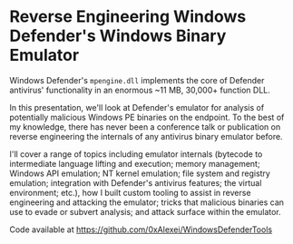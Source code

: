 
# Reverse Engineering Windows Defender's Windows Binary Emulator

Windows Defender's `mpengine.dll` implements the core of Defender antivirus' functionality in an enormous ~11 MB, 30,000+ function DLL. 

In this presentation, we'll look at Defender's emulator for analysis of potentially malicious Windows PE binaries on the endpoint. To the best of my knowledge, there has never been a conference talk or publication on reverse engineering the internals of any antivirus binary emulator before.

I'll cover a range of topics including emulator internals (bytecode to intermediate language lifting and execution; memory management; Windows API emulation; NT kernel emulation; file system and registry emulation; integration with Defender's antivirus features; the virtual environment; etc.), how I built custom tooling to assist in reverse engineering and attacking the emulator; tricks that malicious binaries can use to evade or subvert analysis; and attack surface within the emulator. 

Code available at <https://github.com/0xAlexei/WindowsDefenderTools>